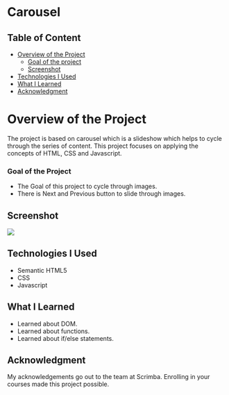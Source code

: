 # Carousel

## Table of Content

 * [Overview of the Project](#overview-of-the-project)
      * [Goal of the project](#goal-of-the-project)
      * [Screenshot](#screenshot)
 * [Technologies I Used](#technologies-i-used)
 * [What I Learned](#what-i-learned) 
 * [Acknowledgment](#acknowledgment)

# Overview of the Project
The project is based on carousel which is a slideshow which helps to cycle through the series of content. This project focuses on applying the concepts of HTML, CSS and Javascript.

### Goal of the Project
* The Goal of this project to cycle through images.
* There is Next and Previous button to slide through images.

## Screenshot

![](./images/blackjackgame.png)

## Technologies I Used
* Semantic HTML5
* CSS
* Javascript

## What I Learned
* Learned about DOM.
* Learned about functions.
* Learned about if/else statements.

## Acknowledgment
   My acknowledgements go out to the team at Scrimba. Enrolling in your courses made this project possible.
